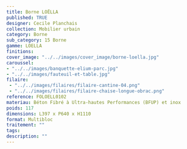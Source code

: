 ```yaml
---
title: Borne LOËLLA
published: TRUE
designer: Cecile Planchais
collection: Mobilier urbain
category: Borne
sub_category: 15 Borne
gamme: LOELLA
finitions: 
cover_image: "../../images/cover_image/borne-loella.jpg"
caroussel: 
- "../../images/banquette-elium-parc.jpg"
- "../../images/fauteuil-et-table.jpg"
filaire: 
 - "../../images/filaires/filaire-cantine-04.png"
 - "../../images/filaires/filaire-chaise-longue-obrac.png"
reference: FOLOELL0102
materiau: Béton Fibré à Ultra-hautes Performances (BFUP) et inox
poids: 117
dimensions: L397 x P640 x H1110 
format: Multibloc
traitement: ""
tags: 
description: ""
---
```

